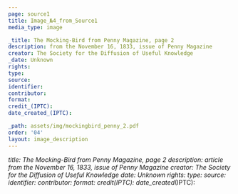 ```yaml
---
page: source1
title: Image_№4_from_Source1
media_type: image

_title: The Mocking-Bird from Penny Magazine, page 2
description: from the November 16, 1833, issue of Penny Magazine
creator: The Society for the Diffusion of Useful Knowledge
_date: Unknown
rights: 
type: 
source:
identifier:
contributor:
format:
credit_(IPTC):
date_created_(IPTC):

_path: assets/img/mockingbird_penny_2.pdf
order: '04'
layout: image_description
---
```


_title: The Mocking-Bird from Penny Magazine, page 2
description: article from the November 16, 1833, issue of Penny Magazine
creator: The Society for the Diffusion of Useful Knowledge
_date: Unknown
rights: 
type: 
source:
identifier:
contributor:
format:
credit_(IPTC):
date_created_(IPTC):
